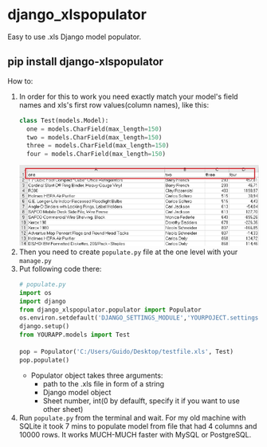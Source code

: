 # django_xlspopulator
Easy to use .xls Django model populator.
<h2><b>pip install django-xlspopulator</b></h2>


How to:
1. In order for this to work you need exactly match your model's field names and xls's first row values(column names), like this:
    ```python
    class Test(models.Model):
      one = models.CharField(max_length=150)
      two = models.CharField(max_length=150)
      three = models.CharField(max_length=150)
      four = models.CharField(max_length=150)
    ```
    <img src="https://github.com/bloodwithmilk25/django-xlspopulator/blob/master/col_names.jpg">
1. Then you need to create `populate.py` file at the one level with your `manage.py`
1. Put following code there:
    ```python
    # populate.py
    import os
    import django
    from django_xlspopulator.populator import Populator
    os.environ.setdefault('DJANGO_SETTINGS_MODULE','YOURPOJECT.settings')
    django.setup()
    from YOURAPP.models import Test

    pop = Populator('C:/Users/Guido/Desktop/testfile.xls', Test)
    pop.populate()
    ```
    * Populator object takes three arguments:
      * path to the .xls file in form of a string
      * Django model object
      * Sheet number, int(0 by defaulft, specify it if you want to use other sheet)
1. Run `populate.py` from the terminal and wait. For my old machine with SQLite it took 7 mins to populate model from file that had 4 columns and 10000 rows. It works MUCH-MUCH faster with MySQL or PostgreSQL.

